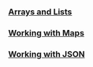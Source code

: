 ### [Arrays and Lists](./arrayslistsmaps.md)

### [Working with Maps](./workingwithmaps.md)

### [Working with JSON](./workingwithjson.md)
